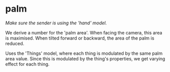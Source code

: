 # palm

_Make sure the sender is using the 'hand' model._

We derive a number for the 'palm area'. When facing the camera, this area is maximised. When tilted forward or backward, the area of the palm is reduced.

Uses the 'Things' model, where each thing is modulated by the same palm area value. Since this is modulated by the thing's properties, we get varying effect for each thing.